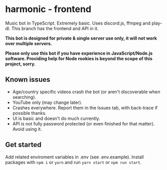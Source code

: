 # harmonic - frontend

Music bot in TypeScript. Extremely basic. Uses discord.js, ffmpeg and play-dl. This branch has the frontend and API in it.

**This bot is designed for private & single server use only, it will not work over multiple servers.**

**Please only use this bot if you have experience in JavaScript/Node.js software. Providing help for Node rookies is beyond the scope of this project, sorry.**

## Known issues

- Age/country specific videos crash the bot (or aren't discoverable when searching).
- YouTube only (may change later).
- Crashes everywhere. Report them in the Issues tab, with back-trace if possible thanks.
- UI is basic and doesn't do much currently.
- API is not fully password protected (or even finished for that matter). Avoid using it.

## Get started

Add related enviroment variables in .env (see .env.example). Install packages with `npm i` or `yarn` and run `yarn start` or `npm run start`.
